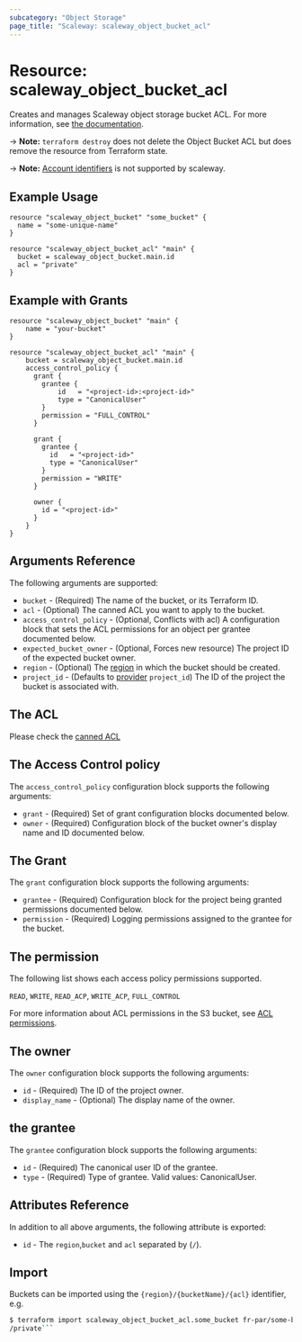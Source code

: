 ```yaml
---
subcategory: "Object Storage"
page_title: "Scaleway: scaleway_object_bucket_acl"
---
```


# Resource: scaleway_object_bucket_acl

Creates and manages Scaleway object storage bucket ACL.
For more information, see [the documentation](https://www.scaleway.com/en/docs/storage/object/concepts/#access-control-list-(acl)).

-> **Note:** `terraform destroy`  does not delete the Object Bucket ACL but does remove the resource from Terraform state.

-> **Note:** [Account identifiers](https://docs.aws.amazon.com/general/latest/gr/acct-identifiers.html) is not supported by scaleway.

## Example Usage

```hcl
resource "scaleway_object_bucket" "some_bucket" {
  name = "some-unique-name"
}

resource "scaleway_object_bucket_acl" "main" {
  bucket = scaleway_object_bucket.main.id
  acl = "private"
}
```

## Example with Grants

```hcl
resource "scaleway_object_bucket" "main" {
    name = "your-bucket"
}

resource "scaleway_object_bucket_acl" "main" {
    bucket = scaleway_object_bucket.main.id
    access_control_policy {
      grant {
        grantee {
            id   = "<project-id>:<project-id>"
            type = "CanonicalUser"
        }
        permission = "FULL_CONTROL"
      }
    
      grant {
        grantee {
          id   = "<project-id>"
          type = "CanonicalUser"
        }
        permission = "WRITE"
      }
    
      owner {
        id = "<project-id>"
      }
    }
}
```

## Arguments Reference

The following arguments are supported:

* `bucket` - (Required) The name of the bucket, or its Terraform ID.
* `acl` - (Optional) The canned ACL you want to apply to the bucket.
* `access_control_policy` - (Optional, Conflicts with acl) A configuration block that sets the ACL permissions for an object per grantee documented below.
* `expected_bucket_owner` - (Optional, Forces new resource) The project ID of the expected bucket owner.
* `region` - (Optional) The [region](https://developers.scaleway.com/en/quickstart/#region-definition) in which the bucket should be created.
* `project_id` - (Defaults to [provider](../index.md#arguments-reference) `project_id`) The ID of the project the bucket is associated with.


## The ACL

Please check the [canned ACL](https://docs.aws.amazon.com/AmazonS3/latest/userguide/acl_overview.html#canned-acl)

## The Access Control policy

The `access_control_policy` configuration block supports the following arguments:

* `grant` - (Required) Set of grant configuration blocks documented below.
* `owner` - (Required) Configuration block of the bucket owner's display name and ID documented below.

## The Grant

The `grant` configuration block supports the following arguments:

* `grantee` - (Required) Configuration block for the project being granted permissions documented below.
* `permission` - (Required) Logging permissions assigned to the grantee for the bucket.

## The permission

The following list shows each access policy permissions supported.

`READ`, `WRITE`, `READ_ACP`, `WRITE_ACP`, `FULL_CONTROL`

For more information about ACL permissions in the S3 bucket, see [ACL permissions](https://docs.aws.amazon.com/AmazonS3/latest/userguide/acl-overview.html).

## The owner

The `owner` configuration block supports the following arguments:

* `id` - (Required) The ID of the project owner.
* `display_name` - (Optional) The display name of the owner.

## the grantee

The `grantee` configuration block supports the following arguments:

* `id` - (Required) The canonical user ID of the grantee.
* `type` - (Required) Type of grantee. Valid values: CanonicalUser.

## Attributes Reference

In addition to all above arguments, the following attribute is exported:

* `id` - The `region`,`bucket` and `acl` separated by (`/`).

## Import

Buckets can be imported using the `{region}/{bucketName}/{acl}` identifier, e.g.

```bash
$ terraform import scaleway_object_bucket_acl.some_bucket fr-par/some-bucket
/private```
